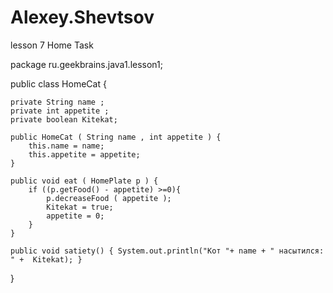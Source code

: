 # Alexey.Shevtsov
lesson 7 Home Task

package ru.geekbrains.java1.lesson1;

public class HomeCat {

    private String name ;
    private int appetite ;
    private boolean Kitekat;

    public HomeCat ( String name , int appetite ) {
        this.name = name;
        this.appetite = appetite;
    }

    public void eat ( HomePlate p ) {
        if ((p.getFood() - appetite) >=0){
            p.decreaseFood ( appetite );
            Kitekat = true;
            appetite = 0;
        }
    }

    public void satiety() { System.out.println("Кот "+ name + " насытился: " +  Kitekat); }

}
